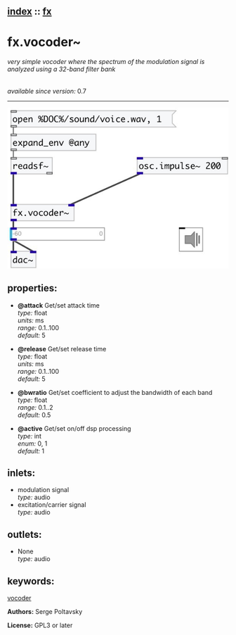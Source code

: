 [index](index.html) :: [fx](category_fx.html)
---

# fx.vocoder~

###### very simple vocoder where the spectrum of the modulation signal is analyzed using a 32-band filter bank

*available since version:* 0.7

---




[![example](../examples/img/fx.vocoder~.jpg)](../examples/pd/fx.vocoder~.pd)







## properties:

* **@attack** 
Get/set attack time<br>
_type:_ float<br>
_units:_ ms<br>
_range:_ 0.1..100<br>
_default:_ 5<br>

* **@release** 
Get/set release time<br>
_type:_ float<br>
_units:_ ms<br>
_range:_ 0.1..100<br>
_default:_ 5<br>

* **@bwratio** 
Get/set coefficient to adjust the bandwidth of each band<br>
_type:_ float<br>
_range:_ 0.1..2<br>
_default:_ 0.5<br>

* **@active** 
Get/set on/off dsp processing<br>
_type:_ int<br>
_enum:_ 0, 1<br>
_default:_ 1<br>



## inlets:

* modulation signal<br>
_type:_ audio
* excitation/carrier signal<br>
_type:_ audio



## outlets:

* None<br>
_type:_ audio



## keywords:

[vocoder](keywords/vocoder.html)






**Authors:** Serge Poltavsky




**License:** GPL3 or later





